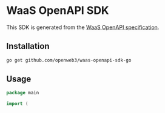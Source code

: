 # WaaS OpenAPI SDK

This SDK is generated from the [WaaS OpenAPI specification](openapi.json).

## Installation

```bash
go get github.com/openweb3/waas-openapi-sdk-go
```

## Usage

```go
package main

import (

